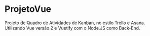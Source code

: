 # ProjetoVue
Projeto de Quadro de Atividades de Kanban, no estilo Trello e Asana. Utilizando Vue versão 2 e Vuetify com o Node.JS como Back-End.
